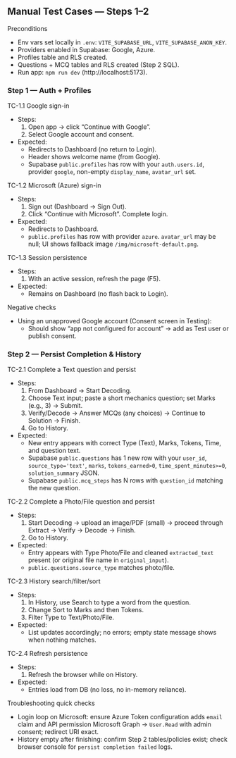 ## Manual Test Cases — Steps 1–2

Preconditions
- Env vars set locally in `.env`: `VITE_SUPABASE_URL`, `VITE_SUPABASE_ANON_KEY`.
- Providers enabled in Supabase: Google, Azure.
- Profiles table and RLS created.
- Questions + MCQ tables and RLS created (Step 2 SQL).
- Run app: `npm run dev` (http://localhost:5173).

### Step 1 — Auth + Profiles

TC-1.1 Google sign-in
- Steps:
  1) Open app → click “Continue with Google”.
  2) Select Google account and consent.
- Expected:
  - Redirects to Dashboard (no return to Login).
  - Header shows welcome name (from Google).
  - Supabase `public.profiles` has row with your `auth.users.id`, provider `google`, non-empty `display_name`, `avatar_url` set.

TC-1.2 Microsoft (Azure) sign-in
- Steps:
  1) Sign out (Dashboard → Sign Out).
  2) Click “Continue with Microsoft”. Complete login.
- Expected:
  - Redirects to Dashboard.
  - `public.profiles` has row with provider `azure`. `avatar_url` may be null; UI shows fallback image `/img/microsoft-default.png`.

TC-1.3 Session persistence
- Steps:
  1) With an active session, refresh the page (F5).
- Expected:
  - Remains on Dashboard (no flash back to Login).

Negative checks
- Using an unapproved Google account (Consent screen in Testing):
  - Should show “app not configured for account” → add as Test user or publish consent.

### Step 2 — Persist Completion & History

TC-2.1 Complete a Text question and persist
- Steps:
  1) From Dashboard → Start Decoding.
  2) Choose Text input; paste a short mechanics question; set Marks (e.g., 3) → Submit.
  3) Verify/Decode → Answer MCQs (any choices) → Continue to Solution → Finish.
  4) Go to History.
- Expected:
  - New entry appears with correct Type (Text), Marks, Tokens, Time, and question text.
  - Supabase `public.questions` has 1 new row with your `user_id`, `source_type='text'`, `marks`, `tokens_earned>0`, `time_spent_minutes>=0`, `solution_summary` JSON.
  - Supabase `public.mcq_steps` has N rows with `question_id` matching the new question.

TC-2.2 Complete a Photo/File question and persist
- Steps:
  1) Start Decoding → upload an image/PDF (small) → proceed through Extract → Verify → Decode → Finish.
  2) Go to History.
- Expected:
  - Entry appears with Type Photo/File and cleaned `extracted_text` present (or original file name in `original_input`).
  - `public.questions.source_type` matches photo/file.

TC-2.3 History search/filter/sort
- Steps:
  1) In History, use Search to type a word from the question.
  2) Change Sort to Marks and then Tokens.
  3) Filter Type to Text/Photo/File.
- Expected:
  - List updates accordingly; no errors; empty state message shows when nothing matches.

TC-2.4 Refresh persistence
- Steps:
  1) Refresh the browser while on History.
- Expected:
  - Entries load from DB (no loss, no in-memory reliance).

Troubleshooting quick checks
- Login loop on Microsoft: ensure Azure Token configuration adds `email` claim and API permission Microsoft Graph → `User.Read` with admin consent; redirect URI exact.
- History empty after finishing: confirm Step 2 tables/policies exist; check browser console for `persist completion failed` logs.


